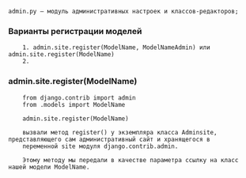 ```admin.ру — модуль административных настроек и классов-редакторов;```

### Варианты регистрации моделей
```
    1. admin.site.register(ModelName, ModelNameAdmin) или admin.site.register(ModelName)
    2.     
```

### admin.site.register(ModelName)
```
    from django.contrib import admin
    from .models import ModelName
        
    admin.site.register(ModelName)
        
    вызвали метод register() у экземпляра класса Adminsite, представляющего сам административный сайт и хранящегося в 
    переменной site модуля django.contrib.admin. 
    
    Этому методу мы передали в качестве параметра ссылку на класс нашей модели ModelName.
```

